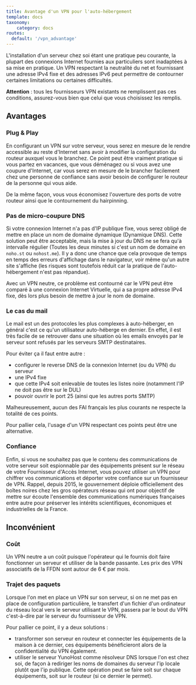 ```yaml
---
title: Avantage d'un VPN pour l'auto-hébergement
template: docs
taxonomy:
    category: docs
routes:
  default: '/vpn_advantage'
---
```


L'installation d'un serveur chez soi étant une pratique peu courante, la plupart des connexions Internet fournies aux particuliers sont inadaptées à sa mise en pratique. Un VPN respectant la neutralité du net et fournissant une adresse IPv4 fixe et des adresses IPv6 peut permettre de contourner certaines limitations ou certaines difficultés.

<div class="alert alert-warning">
<b>Attention</b> : tous les fournisseurs VPN existants ne remplissent pas ces conditions, assurez-vous bien que celui que vous choisissez les remplis.
</div>

## Avantages

### Plug & Play
En configurant un VPN sur votre serveur, vous serez en mesure de le rendre accessible au reste d'Internet sans avoir à modifier la configuration du routeur auxquel vous le branchez. Ce point peut être vraiment pratique si vous partez en vacances, que vous déménagez ou si vous avez une coupure d'Internet, car vous serez en mesure de le brancher facilement chez une personne de confiance sans avoir besoin de configurer le routeur de la personne qui vous aide.

De la même façon, vous vous économisez l'ouverture des ports de votre routeur ainsi que le contournement du hairpinning.

### Pas de micro-coupure DNS
Si votre connexion Internet n'a pas d'IP publique fixe, vous serez obligé de mettre en place un nom de domaine dynamique (Dynamique DNS). Cette solution peut être acceptable, mais la mise à jour du DNS ne se fera qu'à intervalle régulier (Toutes les deux minutes si c'est un nom de domaine en `noho.st` ou `nohost.me`). Il y a donc une chance que cela provoque de temps en temps des erreurs d'affichage dans le navigateur, voir même qu'un autre site s'affiche (les risques sont toutefois réduit car la pratique de l'auto-hébergement n'est pas répandue).

Avec un VPN neutre, ce problème est contourné car le VPN peut être comparé à une connexion Internet Virtuelle, qui a sa propre adresse IPv4 fixe, dès lors plus besoin de mettre à jour le nom de domaine. 

### Le cas du mail
Le mail est un des protocoles les plus complexes à auto-héberger, en général c'est ce qu'un utilisateur auto-héberge en dernier. En effet, il est très facile de se retrouver dans une situation où les emails envoyés par le serveur sont refusés par les serveurs SMTP destinataires.

Pour éviter ça il faut entre autre :
- configurer le reverse DNS de la connexion Internet (ou du VPN) du serveur
- une IPv4 fixe
- que cette IPv4 soit enlevable de toutes les listes noire (notamment l'IP ne doit pas être sur le DUL)
- pouvoir ouvrir le port 25 (ainsi que les autres ports SMTP)

Malheureusement, aucun des FAI français les plus courants ne respecte la totalité de ces points.

Pour pallier cela, l'usage d'un VPN respectant ces points peut être une alternative.

### Confiance
Enfin, si vous ne souhaitez pas que le contenu des communications de votre serveur soit espionnable par des équipements présent sur le réseau de votre Fournisseur d'Accès Internet, vous pouvez utiliser un VPN pour chiffrer vos communications et déporter votre confiance sur un fournisseur de VPN. Rappel, depuis 2015, le gouvernement déploie officiellement des boîtes noires chez les gros opérateurs réseau qui ont pour objectif de mettre sur écoute l'ensemble des communications numériques françaises entre autre pour préserver les intérêts scientifiques, économiques et industrielles de la France.

## Inconvénient
### Coût
Un VPN neutre a un coût puisque l'opérateur qui le fournis doit faire fonctionner un serveur et utiliser de la bande passante. Les prix des VPN associatifs de la FFDN sont autour de 6 € par mois.

### Trajet des paquets
Lorsque l'on met en place un VPN sur son serveur, si on ne met pas en place de configuration particulière, le transfert d'un fichier d'un ordinateur du réseau local vers le serveur utilisant le VPN, passera par le bout du VPN c'est-à-dire par le serveur du fournisseur de VPN.

Pour pallier ce point, il y a deux solutions :
- transformer son serveur en routeur et connecter les équipements de la maison à ce dernier, ces équipements bénéficieront alors de la confidentialité du VPN également.
- utiliser le serveur YunoHost comme résolveur DNS lorsque l'on est chez soi, de façon à rediriger les noms de domaines du serveur l'ip locale plutôt que l'ip publique. Cette opération peut se faire soit sur chaque équipements, soit sur le routeur (si ce dernier le permet).
